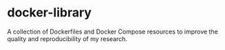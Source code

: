 # docker-library
A collection of Dockerfiles and Docker Compose resources to improve the quality and reproducibility of my research.
